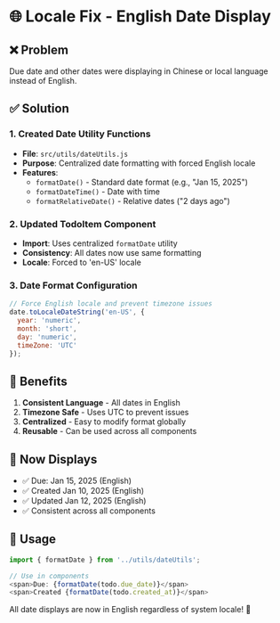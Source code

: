 # 🌐 Locale Fix - English Date Display

## ❌ Problem
Due date and other dates were displaying in Chinese or local language instead of English.

## ✅ Solution

### 1. Created Date Utility Functions
- **File**: `src/utils/dateUtils.js`
- **Purpose**: Centralized date formatting with forced English locale
- **Features**: 
  - `formatDate()` - Standard date format (e.g., "Jan 15, 2025")
  - `formatDateTime()` - Date with time
  - `formatRelativeDate()` - Relative dates ("2 days ago")

### 2. Updated TodoItem Component
- **Import**: Uses centralized `formatDate` utility
- **Consistency**: All dates now use same formatting
- **Locale**: Forced to 'en-US' locale

### 3. Date Format Configuration
```javascript
// Force English locale and prevent timezone issues
date.toLocaleDateString('en-US', {
  year: 'numeric',
  month: 'short',
  day: 'numeric',
  timeZone: 'UTC'
});
```

## 🎯 Benefits

1. **Consistent Language** - All dates in English
2. **Timezone Safe** - Uses UTC to prevent issues
3. **Centralized** - Easy to modify format globally
4. **Reusable** - Can be used across all components

## 🚀 Now Displays

- ✅ Due: Jan 15, 2025 (English)
- ✅ Created Jan 10, 2025 (English)  
- ✅ Updated Jan 12, 2025 (English)
- ✅ Consistent across all components

## 📝 Usage

```javascript
import { formatDate } from '../utils/dateUtils';

// Use in components
<span>Due: {formatDate(todo.due_date)}</span>
<span>Created {formatDate(todo.created_at)}</span>
```

All date displays are now in English regardless of system locale! 🎉